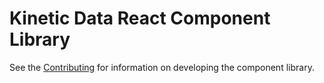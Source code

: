 # Kinetic Data React Component Library

See the [Contributing](CONTRIBUTING.md) for information on developing the component library.